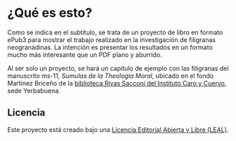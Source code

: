 # ¿Qué es esto?
Como se indica en el subtítulo, se trata de un proyecto de libro en formato ePub3 para mostrar el trabajo realizado en la investigación de filigranas neogranadinas. La intención es presentar los resultados en un formato mucho más interesante que un PDF plano y aburrido.

Al ser solo un proyecto, se hará un capítulo de ejemplo con las filigranas del manuscrito ms-11, *Sumulas de la Theología Moral*, ubicado en el fondo Martínez Briceño de la [biblioteca Rivas Sacconi del Instituto Caro y Cuervo](http://biblioteca.caroycuervo.gov.co/), sede Yerbabuena.

## Licencia
Este proyecto está creado bajo una [Licencia Editorial Abierta y Libre (LEAL)](http://www.leal.perrotriste.io).
